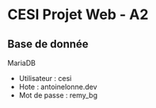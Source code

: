 # CESI Projet Web - A2
## Base de donnée
MariaDB
- Utilisateur : cesi
- Hote : antoinelonne.dev
- Mot de passe : remy_bg
